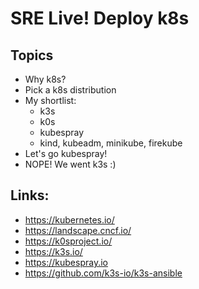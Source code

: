 # SRE Live! Deploy k8s

## Topics
- Why k8s?
- Pick a k8s distribution
- My shortlist:
  - k3s
  - k0s
  - kubespray
  - kind, kubeadm, minikube, firekube
- Let's go kubespray!
- NOPE! We went k3s :)

## Links:
- https://kubernetes.io/
- https://landscape.cncf.io/
- https://k0sproject.io/
- https://k3s.io/
- https://kubespray.io
- https://github.com/k3s-io/k3s-ansible

